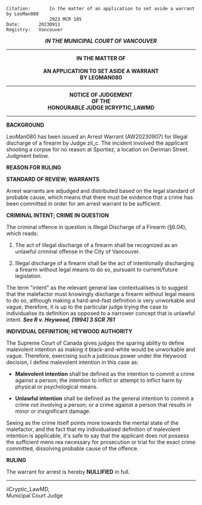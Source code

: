 	Citation:       In the matter of an application to set aside a warrant by LeoMan080
                	2023 MCR 185
	Date:		20230911
	Registry:	Vancouver

<p align="center"><b><i>IN THE MUNICIPAL COURT OF VANCOUVER</b></i>

---

<p align="center"><b>
				IN THE MATTER OF
<br><br>			AN APPLICATION TO SET ASIDE A WARRANT 
<br>                            BY LEOMAN080
<br>				

---

<p align="center">		
				NOTICE OF JUDGEMENT
<br>				OF THE
<br>				HONOURABLE JUDGE IICRYPTIC_LAWMD

</b>
	
---
**BACKGROUND**

LeoMan080 has been issued an Arrest Warrant (AW20230907) for Illegal discharge of a firearm by Judge zli_c. The incident involved the applicant shooting a corpse for no reason at Sportiez, a location on Denman Street. Judgment below. 

**REASON FOR RULING**

**STANDARD OF REVIEW; WARRANTS**

Arrest warrants are adjudged and distributed based on the legal standard of probable cause, which means that there must be evidence that a crime has been committed in order for am arrest warrant to be sufficient. 

**CRIMINAL INTENT; CRIME IN QUESTION**

The criminal offence in question is Illegal Discharge of a Firearm (§6.04), which reads: 

 1. The act of illegal discharge of a firearm shall be recognized as an unlawful criminal offense in the City of Vancouver.
    
 2. Illegal discharge of a firearm shall be the act of intentionally discharging a firearm without legal means to do so, pursuant to current/future legislation.

The term "intent" as the relevant general law contextualises is to suggest that the malefactor must knowingly discharge a firearm without legal means to do so, although making a hard-and-fast definition is very unworkable and vague, therefore, it is up to the particular judge trying the case to individualise its definition as opposed to a narrower concept that is unlawful intent. ***See R v. Heywood, [1994] 3 SCR 761***

**INDIVIDUAL DEFINITION; HEYWOOD AUTHORITY**

The Supreme Court of Canada gives judges the sparing ability to define malevolent intention as making it black-and-white would be unworkable and vague. Therefore, exercising such a judicious power under the Heywood decision, I define malevolent intention in this case as:

 - **Malevolent intention** shall be defined as the intention to commit a crime against a person; the intention to inflict or attempt to inflict harm by physical or psychological means.

 - **Unlawful intention** shall be defined as the general intention to commit a crime not involving a person; or a crime against a person that results in minor or insignificant damage.

Seeing as the crime itself points more towards the mental state of the malefactor, and the fact that my individualised definition of malevolent intention is applicable, it's safe to say that the applicant does not possess the sufficient mens rea necessary for prosecution or trial for the exact crime committed, dissolving probable cause of the offence. 

**RULING**

The warrant for arrest is hereby **NULLIFIED** in full. 
	
---

iiCryptic_LawMD, <br>
Municipal Court Judge

